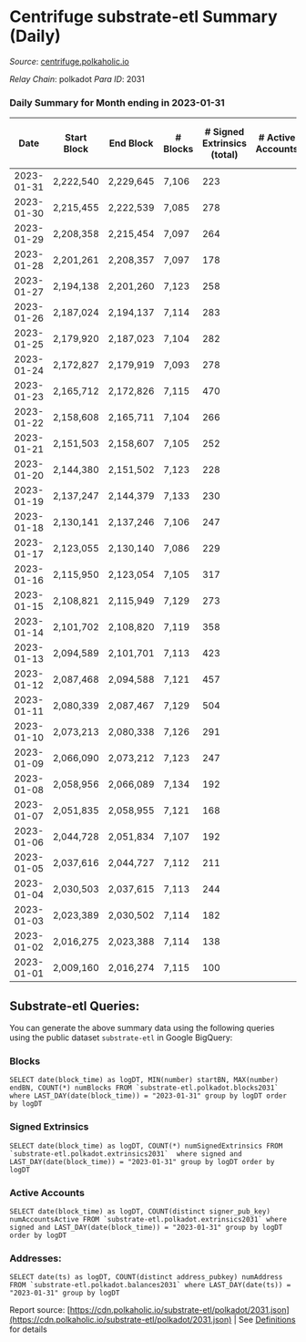# Centrifuge substrate-etl Summary (Daily)

_Source_: [centrifuge.polkaholic.io](https://centrifuge.polkaholic.io)

*Relay Chain*: polkadot
*Para ID*: 2031



### Daily Summary for Month ending in 2023-01-31


| Date | Start Block | End Block | # Blocks | # Signed Extrinsics (total) | # Active Accounts | # Passive | # New | # Addresses with Balances | # Events | # Transfers | # XCM Transfers In | # XCM Transfers Out |
| ---- | ----------- | --------- | -------- | --------------------------- | ----------------- | --------- | ----- | ------------------------- | -------- | ----------- | ------------------ | ------------------- |
| 2023-01-31 | 2,222,540 | 2,229,645 | 7,106  | 223 |  | 22 | 8 | 44,248 | 15,839 | 138  |   |   |
| 2023-01-30 | 2,215,455 | 2,222,539 | 7,085  | 278 |  | 20 | 20 | 44,241 | 16,172 | 161  |   |   |
| 2023-01-29 | 2,208,358 | 2,215,454 | 7,097  | 264 |  | 23 | 8 | 44,221 | 16,098 | 176  |   |   |
| 2023-01-28 | 2,201,261 | 2,208,357 | 7,097  | 178 |  | 16 | 9 | 44,213 | 15,485 | 121  |   |   |
| 2023-01-27 | 2,194,138 | 2,201,260 | 7,123  | 258 |  | 23 | 12 | 44,204 | 16,171 | 152  |   |   |
| 2023-01-26 | 2,187,024 | 2,194,137 | 7,114  | 283 |  | 27 | 8 | 44,193 | 16,262 | 145  |   |   |
| 2023-01-25 | 2,179,920 | 2,187,023 | 7,104  | 282 |  | 28 | 11 | 44,187 | 16,219 | 155  |   |   |
| 2023-01-24 | 2,172,827 | 2,179,919 | 7,093  | 278 |  | 30 | 17 | 44,176 | 16,219 | 176  |   |   |
| 2023-01-23 | 2,165,712 | 2,172,826 | 7,115  | 470 |  | 34 | 25 | 44,159 | 17,687 | 321  |   |   |
| 2023-01-22 | 2,158,608 | 2,165,711 | 7,104  | 266 |  | 26 | 14 | 44,135 | 16,180 | 189  |   |   |
| 2023-01-21 | 2,151,503 | 2,158,607 | 7,105  | 252 |  | 28 | 10 | 44,122 | 16,059 | 177  |   |   |
| 2023-01-20 | 2,144,380 | 2,151,502 | 7,123  | 228 |  | 13 | 8 | 44,116 | 15,921 | 145  |   |   |
| 2023-01-19 | 2,137,247 | 2,144,379 | 7,133  | 230 |  | 21 | 8 | 44,108 | 15,952 | 176  |   |   |
| 2023-01-18 | 2,130,141 | 2,137,246 | 7,106  | 247 |  | 22 | 7 | 44,100 | 16,011 | 188  |   |   |
| 2023-01-17 | 2,123,055 | 2,130,140 | 7,086  | 229 |  | 29 | 13 | 44,093 | 15,908 | 165  |   |   |
| 2023-01-16 | 2,115,950 | 2,123,054 | 7,105  | 317 |  | 34 | 15 | 44,080 | 16,569 | 229  |   |   |
| 2023-01-15 | 2,108,821 | 2,115,949 | 7,129  | 273 |  | 27 | 17 | 44,065 | 16,257 | 201  |   |   |
| 2023-01-14 | 2,101,702 | 2,108,820 | 7,119  | 358 |  | 44 | 27 | 44,048 | 16,845 | 278  |   |   |
| 2023-01-13 | 2,094,589 | 2,101,701 | 7,113  | 423 |  | 33 | 26 | 44,021 | 17,374 | 283  |   |   |
| 2023-01-12 | 2,087,468 | 2,094,588 | 7,121  | 457 |  | 33 | 27 | 43,995 | 17,579 | 296  |   |   |
| 2023-01-11 | 2,080,339 | 2,087,467 | 7,129  | 504 |  | 33 | 26 | 43,969 | 17,988 | 315  |   |   |
| 2023-01-10 | 2,073,213 | 2,080,338 | 7,126  | 291 |  | 19 | 13 | 43,943 | 16,390 | 167  |   |   |
| 2023-01-09 | 2,066,090 | 2,073,212 | 7,123  | 247 |  | 28 | 12 | 43,930 | 16,045 | 168  |   |   |
| 2023-01-08 | 2,058,956 | 2,066,089 | 7,134  | 192 |  | 18 | 10 | 43,918 | 15,668 | 131  |   |   |
| 2023-01-07 | 2,051,835 | 2,058,955 | 7,121  | 168 |  | 16 | 7 | 43,908 | 15,461 | 111  |   |   |
| 2023-01-06 | 2,044,728 | 2,051,834 | 7,107  | 192 |  | 20 | 10 | 43,901 | 15,624 | 135  |   |   |
| 2023-01-05 | 2,037,616 | 2,044,727 | 7,112  | 211 |  | 23 | 8 | 43,891 | 15,780 | 137  |   |   |
| 2023-01-04 | 2,030,503 | 2,037,615 | 7,113  | 244 |  | 26 | 15 | 43,883 | 16,003 | 171  |   |   |
| 2023-01-03 | 2,023,389 | 2,030,502 | 7,114  | 182 |  | 16 | 6 | 43,868 | 15,622 | 118  |   |   |
| 2023-01-02 | 2,016,275 | 2,023,388 | 7,114  | 138 |  | 11 | 4 | 43,862 | 15,247 | 102  |   |   |
| 2023-01-01 | 2,009,160 | 2,016,274 | 7,115  | 100 |  | 10 | 3 | 43,858 | 14,963 | 74  |   |   |

## Substrate-etl Queries:
You can generate the above summary data using the following queries using the public dataset `substrate-etl` in Google BigQuery:


### Blocks
```
SELECT date(block_time) as logDT, MIN(number) startBN, MAX(number) endBN, COUNT(*) numBlocks FROM `substrate-etl.polkadot.blocks2031`  where LAST_DAY(date(block_time)) = "2023-01-31" group by logDT order by logDT
```


### Signed Extrinsics
```
SELECT date(block_time) as logDT, COUNT(*) numSignedExtrinsics FROM `substrate-etl.polkadot.extrinsics2031`  where signed and LAST_DAY(date(block_time)) = "2023-01-31" group by logDT order by logDT
```


### Active Accounts
```
SELECT date(block_time) as logDT, COUNT(distinct signer_pub_key) numAccountsActive FROM `substrate-etl.polkadot.extrinsics2031` where signed and LAST_DAY(date(block_time)) = "2023-01-31" group by logDT order by logDT
```


### Addresses:
```
SELECT date(ts) as logDT, COUNT(distinct address_pubkey) numAddress FROM `substrate-etl.polkadot.balances2031` where LAST_DAY(date(ts)) = "2023-01-31" group by logDT
```



Report source: [https://cdn.polkaholic.io/substrate-etl/polkadot/2031.json](https://cdn.polkaholic.io/substrate-etl/polkadot/2031.json) | See [Definitions](/DEFINITIONS.md) for details
